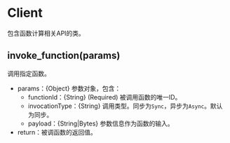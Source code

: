 # Client

包含函数计算相关API的类。

## invoke\_function\(params\) <a id="section_wxc_xjd_kfb .section"></a>

调用指定函数。

* params：{Object} 参数对象，包含：
  * functionId：{String} \(Required\) 被调用函数的唯一ID。
  * invocationType：{String} 调用类型。同步为`Sync`，异步为`Async`。默认为同步。
  * payload：{String\|Bytes} 参数信息作为函数的输入。
* return：被调函数的返回值。

